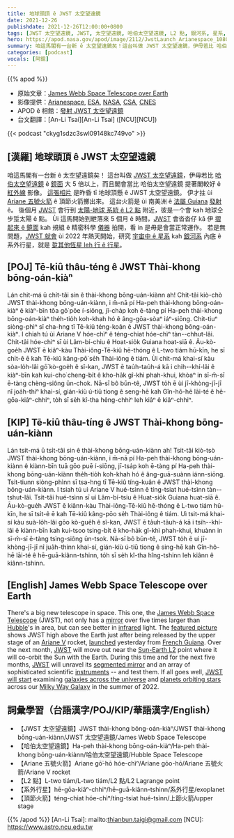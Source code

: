 ```yaml
---
title: 地球頭頂 ê JWST 太空望遠鏡
date: 2021-12-26
publishdate: 2021-12-26T12:00:00+0800
tags: [JWST 太空望遠鏡, JWST, 太空望遠鏡, 哈伯太空望遠鏡, L2 點, 銀河系, 星系, 系外行星, 頂節火箭, 紅外線, Ariane 五號火箭]
hero: https://apod.nasa.gov/apod/image/2112/JwstLaunch_Arianespace_1080.jpg
summary: 咱這馬閣有一台新 ê 太空望遠鏡矣！這台叫做 JWST 太空望遠鏡，伊毋若比 哈伯太空望遠鏡 ê 鏡面 大 5 倍以上，而且伊嘛比哈伯太空望遠鏡 提著 ê 紅外線波段影像閣較好。
categories: [podcast]
vocals: [阿錕]
---
```


{{% apod %}}

- 原始文章：[James Webb Space Telescope over Earth](https://apod.nasa.gov/apod/ap211226.html)
- 影像提供：[Arianespace](https://www.arianespace.com/), [ESA](https://www.esa.int/), [NASA](https://www.nasa.gov/), [CSA](https://www.asc-csa.gc.ca/), [CNES](https://cnes.fr/)
- APOD ê 相館：[發射 JWST 太空望遠鏡](https://www.facebook.com/media/set/?vanity=APOD.Sky&set=a.4297444840359702)
- 台文翻譯：[An-Li Tsai][An-Li Tsai] ([NCU][NCU])

{{< podcast "ckyg1sdzc3swl09148kc749vo" >}}

## [漢羅] 地球頭頂 ê JWST 太空望遠鏡
咱這馬閣有一台新 ê 太空望遠鏡矣！
這台叫做 [JWST 太空望遠鏡][James Webb Space Telescope]，伊毋若比 [哈伯太空望遠鏡][Hubble] ê [鏡面][mirror] 大 5 倍以上，而且閣會當比 哈伯太空望遠鏡 提著閣較好 ê [紅外線][infrared] 影像。
[這張相片][featured picture] 是昨昏 tī 地球頂懸 ê JWST 太空望遠鏡。
伊才拄 ùi [Ariane 五號火箭][Ariane V] ê 頂節火箭擲出來。
這台火箭是 ùi 南美洲 ê [法屬 Guiana][French Guiana] [發射][launched] ê。
後個月 [JWST][JWST 1] 會行到 [太陽-地球 系統 ê L2 點][Sun-Earth L2] 附近，彼是一个會 kah 地球仝步踅太陽 ê 點。
Ùi 這馬開始到紲落來 5 個月 ê 時間，[JWST][JWST 2] 會沓沓仔 kā 伊 [摺起來 ê 鏡面][segmented mirror] kah 規組 ê 精密科學 [儀器][instruments] 拍開，看 in 是毋是會當正常運作。
若是無問題，[JWST 就會][JWST will start] ùi 2022 年熱天開始，研究 [宇宙中 ê 星系][galaxies across the universe] kah [銀河系][Milky Way Galaxy] 內底 ê 系外行星，就是 [踅其他恆星 leh 行 ê 行星][planets orbiting stars]。

## [POJ] Tē-kiû thâu-téng ê JWST Thài-khong bōng-oán-kiàⁿ
Lán chit-má ū chi̍t-tâi sin ê thài-khong bōng-uán-kiànn ah!
Chit-tâi kiò-chò JWST thài-khong bōng-uán-kiànn, i m̄-nā pí Ha-peh thài-khong bōng-oán-kiàⁿ ê kiàⁿ-bīn tōa gō͘ pōe í-siōng, jī-cha̍p koh ē-tàng pí Ha-peh thài-khong bōng-oán-kiàⁿ the̍h-tio̍h koh-khah hó ê âng-gōa-sòaⁿ iáⁿ-siōng.
Chit-tiuⁿ siòng-phìⁿ sī cha-hng tī Tē-kiû téng-koân ê JWST thài-khong bōng-oán-kiàⁿ.
I chiah tú ùi Ariane V hóe-chìⁿ ê téng-chiat hóe-chìⁿ tàn--chhut-lâi.
Chit-tâi hóe-chìⁿ sī ùi Lâm-bí-chiu ê Hoat-sio̍k Guiana hoat-siā ê.
Āu-kò-goe̍h JWST ē kiâⁿ-kàu Thài-iông-Tē-kiû hē-thóng ê L-two tiám hū-kīn, he sī chi̍t-ê ē kah Tē-kiû kâng-pō͘ se̍h Thài-iông ê tiám.
Ùi chit-má khai-sí kàu sòa-lo̍h-lâi gō͘ kò-goe̍h ê sî-kan, JWST ē tau̍h-tau̍h-á kā i chih--khí-lâi ê kiàⁿ-bīn kah kui-cho͘ cheng-bi̍t ê kho-ha̍k gî-khì phah-khui, khòaⁿ in sī-m̄-sī ē-tàng chèng-siông ūn-chok.
Nā-sī bô būn-tê, JWST to̍h ē ùi jī-khòng-jī-jī nî joa̍h-thiⁿ khai-sí, gián-kiù ú-tiū tiong ê seng-hē kah Gîn-hô-hē lāi-té ê hē-gōa-kiâⁿ-chhiⁿ, to̍h sī se̍h kî-tha hêng-chhiⁿ leh kiâⁿ ê kiâⁿ-chhiⁿ.

## [KIP] Tē-kiû thâu-tíng ê JWST Thài-khong bōng-uán-kiànn
Lán tsit-má ū tsi̍t-tâi sin ê thài-khong bōng-uán-kiànn ah!
Tsit-tâi kiò-tsò JWST thài-khong bōng-uán-kiànn, i m̄-nā pí Ha-peh thài-khong bōng-uán-kiànn ê kiànn-bīn tuā gōo puē í-siōng, jī-tsa̍p koh ē-tàng pí Ha-peh thài-khong bōng-uán-kiànn the̍h-tio̍h koh-khah hó ê âng-guā-suànn iánn-siōng.
Tsit-tiunn siòng-phìnn sī tsa-hng tī Tē-kiû tíng-kuân ê JWST thài-khong bōng-uán-kiànn.
I tsiah tú uì Ariane V hué-tsìnn ê tíng-tsiat hué-tsìnn tàn--tshut-lâi.
Tsit-tâi hué-tsìnn sī uì Lâm-bí-tsiu ê Huat-sio̍k Guiana huat-siā ê.
Āu-kò-gue̍h JWST ē kiânn-kàu Thài-iông-Tē-kiû hē-thóng ê L-two tiám hū-kīn, he sī tsi̍t-ê ē kah Tē-kiû kâng-pōo se̍h Thài-iông ê tiám.
Uì tsit-má khai-sí kàu suà-lo̍h-lâi gōo kò-gue̍h ê sî-kan, JWST ē ta̍uh-ta̍uh-á kā i tsih--khí-lâi ê kiànn-bīn kah kui-tsoo tsing-bi̍t ê kho-ha̍k gî-khì phah-khui, khuànn in sī-m̄-sī ē-tàng tsìng-siông ūn-tsok.
Nā-sī bô būn-tê, JWST to̍h ē uì jī-khòng-jī-jī nî jua̍h-thinn khai-sí, gián-kiù ú-tiū tiong ê sing-hē kah Gîn-hô-hē lāi-té ê hē-guā-kiânn-tshinn, to̍h sī se̍h kî-tha hîng-tshinn leh kiânn ê kiânn-tshinn.

## [English] James Webb Space Telescope over Earth
There's a big new telescope in space.
This one, the [James Webb Space Telescope][James Webb Space Telescope] (JWST), not only has a [mirror][mirror] over five times larger than [Hubble][Hubble]'s in area, but can see better in [infrared][infrared] light.
The [featured picture][featured picture] shows JWST high above the Earth just after being released by the upper stage of an [Ariane V][Ariane V] rocket, [launched][launched] yesterday from [French Guiana][French Guiana].
Over the next month, [JWST][JWST 1] will move out near the [Sun-Earth L2][Sun-Earth L2] point where it will co-orbit the Sun with the Earth.
During this time and for the next five months, [JWST][JWST 2] will unravel its [segmented mirror][segmented mirror] and an array of sophisticated scientific [instruments][instruments] -- and test them.
If all goes well, [JWST will start][JWST will start] examining [galaxies across the universe][galaxies across the universe] and [planets orbiting stars][planets orbiting stars] across our [Milky Way Galaxy][Milky Way Galaxy] in the summer of 2022.

## 詞彙學習（台語漢字/POJ/KIP/華語漢字/English）
- 【JWST 太空望遠鏡】JWST thài-khong bōng-oán-kiàⁿ/JWST thài-khong bōng-uán-kiànn/JWST 太空望遠鏡/James Webb Space Telescope
- 【哈伯太空望遠鏡】Ha-peh thài-khong bōng-oán-kiàⁿ/Ha-peh thài-khong bōng-uán-kiànn/哈伯太空望遠鏡/Hubble Space Telescope
- 【Ariane 五號火箭】Ariane gō͘-hō hóe-chìⁿ/Ariane gōo-hō/Ariane 五號火箭/Ariane V rocket
- 【L2 點】L-two tiám/L-two tiám/L2 點/L2 Lagrange point
- 【系外行星】hē-gōa-kiâⁿ-chhiⁿ/hē-guā-kiânn-tshinn/系外行星/exoplanet
- 【頂節火箭】téng-chiat hóe-chìⁿ/tíng-tsiat hué-tsìnn/上節火箭/upper stage


{{% /apod %}}
[An-Li Tsai]: mailto:thianbun.taigi@gmail.com
[NCU]: https://www.astro.ncu.edu.tw

[James Webb Space Telescope]:https://www.jwst.nasa.gov/
[mirror]:https://webb.nasa.gov/content/observatory/ote/mirrors/index.html
[Hubble]:https://apod.nasa.gov/apod/ap090525.html
[infrared]:https://science.nasa.gov/ems/07_infraredwaves
[featured picture]:https://www.nasa.gov/press-release/nasas-webb-telescope-launches-to-see-first-galaxies-distant-worlds
[Ariane V]:https://www.esa.int/Enabling_Support/Space_Transportation/Launch_vehicles/Ariane_5
[launched]:https://youtu.be/7nT7JGZMbtM
[French Guiana]:https://en.wikipedia.org/wiki/French_Guiana
[JWST 1]:https://jwst.nasa.gov/content/about/faqs/faq.html
[Sun-Earth L2]:https://solarsystem.nasa.gov/resources/754/what-is-a-lagrange-point/
[JWST 2]:https://youtu.be/69uT90tEJdE
[segmented mirror]:https://apod.nasa.gov/apod/ap160509.html
[instruments]:https://www.nasa.gov/mission_pages/webb/instruments/index.html
[JWST will start]:https://jwst.nasa.gov/content/science/index.html
[galaxies across the universe]:https://jwst.nasa.gov/content/science/galaxies.html
[planets orbiting stars]:https://jwst.nasa.gov/content/science/origins.html
[Milky Way Galaxy]:https://www.amnh.org/explore/ology/astronomy/the-milky-way-galaxy2
